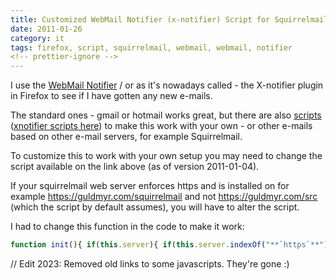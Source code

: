 ```yaml
---
title: Customized WebMail Notifier (x-notifier) Script for Squirrelmail
date: 2011-01-26
category: it
tags: firefox, script, squirrelmail, webmail, webmail, notifier
<!-- prettier-ignore -->
---
```


I use the [WebMail Notifier](http://webmailnotifier.mozdev.org/ "webmail notifier") / or as it's nowadays called - the X-notifier plugin in Firefox to see if I have gotten any new e-mails.

The standard ones - gmail or hotmail works great, but there are also [scripts](http://webmailnotifier.mozdev.org/scripts/ "webmail scripts") ([xnotifier scripts here](http://xnotifier.tobwithu.com/scripts.php "http://xnotifier.tobwithu.com/scripts.php")) to make this work with your own - or other e-mails based on other e-mail servers, for example Squirrelmail.

To customize this to work with your own setup you may need to change the script available on the link above (as of version 2011-01-04).

If your squirrelmail web server enforces https and is installed on for example <https://guldmyr.com/squirrelmail> and not <https://guldmyr.com/src> (which the script by default assumes), you will have to alter the script.

I had to change this function in the code to make it work:

```javascript
function init(){ if(this.server){ if(this.server.indexOf("**`https`**")!=0)this.server="**https**://"+this.server; if(this.server.charAt(this.server.length-1)=="/")this.server=this.server.substring(0,this.server.length-1); }else if(this.user.indexOf("@")!=-1)this.server="**https://mail.**"+this.user.split("@")[1]; this.loginData=[this.server+"**/squirrelmail/**src/redirect.php","login_username", "secretkey",]; this.dataURL=this.server+"**/squirrelmail/**src/left_main.php"; this.mailURL=this.server+"**/squirrelmail/**src/webmail.php"; }
```

// Edit 2023: Removed old links to some javascripts. They're gone :)
